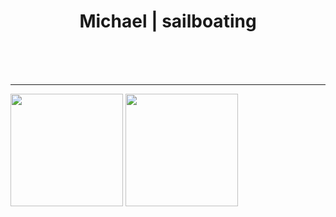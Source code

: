 


<h1 align="center">Michael | sailboating</h1>
<div align="center">
</div>
<br />
<div align="center">
</div>

<br/>
<br/>

<hr />

  <img height="180em" src="https://github-readme-stats.vercel.app/api?username=sailboating&theme=dark&show_icons=true" />
  <img height="180em" src="https://github-readme-stats.vercel.app/api/top-langs/?username=sailboating&theme=dark&layout=compact" />
